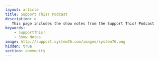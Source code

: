 ```yaml
---
layout: article
title: Support This! Podcast
description: >
   This page includes the show notes from the Support This! Podcast
keywords:
    - SupportThis!
    - Show Notes
image: http://support.system76.com/images/system76.png
hidden: true
section: community
---
```


